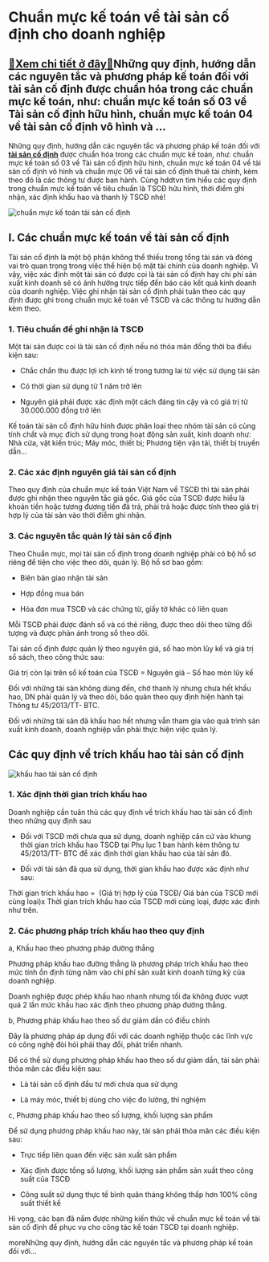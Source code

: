 Chuẩn mực kế toán về tài sản cố định cho doanh nghiệp
=====================================================

[:gift:Xem chi tiết ở đây:gift:](https://hddtvn.com/chuan-muc-ke-toan-ve-tai-san-co-dinh-cho-doanh-nghiep/)Những quy định, hướng dẫn các nguyên tắc và phương pháp kế toán đối với tài sản cố định được chuẩn hóa trong các chuẩn mực kế toán, như: chuẩn mực kế toán số 03 về Tài sản cố định hữu hình, chuẩn mực kế toán 04 về tài sản cố định vô hình và …
--------------------------------------------------------------------------------------------------------------------------------------------------------------------------------------------------------------------------------------------------

Những quy định, hướng dẫn các nguyên tắc và phương pháp kế toán đối với **[tài sản cố định](#)** được chuẩn hóa trong các chuẩn mực kế toán, như: chuẩn mực kế toán số 03 về Tài sản cố định hữu hình, chuẩn mực kế toán 04 về tài sản cố định vô hình và chuẩn mực 06 về tài sản cố định thuê tài chính, kèm theo đó là các thông tư được ban hành. Cùng hddtvn tìm hiểu các quy định trong chuẩn mực kế toán về tiêu chuẩn là TSCĐ hữu hình, thời điểm ghi nhận, xác định khấu hao và thanh lý TSCĐ nhé!


![chuẩn mực kế toán tài sản cố định ](https://hddtvn.com/wp-content/uploads/2021/01/assets.jpg)


I. Các chuẩn mực kế toán về tài sản cố định
-------------------------------------------


Tài sản cố định là một bộ phận không thể thiếu trong tổng tài sản và đóng vai trò quan trọng trong việc thể hiện bộ mặt tài chính của doanh nghiệp. Vì vậy, việc xác định một tài sản có được coi là tài sản cố định hay chi phí sản xuất kinh doanh sẽ có ảnh hưởng trực tiếp đến báo cáo kết quả kinh doanh của doanh nghiệp. Việc ghi nhận tài sản cố định phải tuân theo các quy định được ghi trong chuẩn mực kế toán về TSCĐ và các thông tư hướng dẫn kèm theo.


### 1. Tiêu chuẩn để ghi nhận là TSCĐ


Một tài sản được coi là tài sản cố định nếu nó thỏa mãn đồng thời ba điều kiện sau:




* Chắc chắn thu được lợi ích kinh tế trong tương lai từ việc sử dụng tài sản

* Có thời gian sử dụng từ 1 năm trở lên

* Nguyên giá phải được xác định một cách đáng tin cậy và có giá trị từ 30.000.000 đồng trở lên



Kế toán tài sản cố định hữu hình được phân loại theo nhóm tài sản có cùng tính chất và mục đích sử dụng trong hoạt động sản xuất, kinh doanh như: Nhà cửa, vật kiến trúc; Máy móc, thiết bị; Phương tiện vận tải, thiết bị truyền dẫn…


### 2. Các xác định nguyên giá tài sản cố định


Theo quy định của chuẩn mực kế toán Việt Nam về TSCĐ thì tài sản phải được ghi nhận theo nguyên tắc giá gốc. Giá gốc của TSCĐ được hiểu là khoản tiền hoặc tương đương tiền đã trả, phải trả hoặc được tính theo giá trị hợp lý của tài sản vào thời điểm ghi nhận.


### 3. Các nguyên tắc quản lý tài sản cố định


Theo Chuẩn mực, mọi tài sản cố định trong doanh nghiệp phải có bộ hồ sơ riêng để tiện cho việc theo dõi, quản lý. Bộ hồ sơ bao gồm:




* Biên bản giao nhận tài sản

* Hợp đồng mua bán

* Hóa đơn mua TSCĐ và các chứng từ, giấy tờ khác có liên quan



Mỗi TSCĐ phải được đánh số và có thẻ riêng, được theo dõi theo từng đối tượng và được phản ánh trong sổ theo dõi.


Tài sản cố định được quản lý theo nguyên giá, số hao mòn lũy kế và giá trị sổ sách, theo công thức sau:


Giá trị còn lại trên sổ kế toán của TSCĐ = Nguyên giá – Số hao mòn lũy kế


Đối với những tài sản không dùng đến, chờ thanh lý nhưng chưa hết khấu hao, DN phải quản lý và theo dõi, bảo quản theo quy định hiện hành tại Thông tư 45/2013/TT- BTC.


Đối với những tài sản đã khấu hao hết nhưng vẫn tham gia vào quá trình sản xuất kinh doanh, doanh nghiệp vẫn phải thực hiện việc quản lý.


Các quy định về trích khấu hao tài sản cố định
----------------------------------------------


![khấu hao tài sản cố định](https://hddtvn.com/wp-content/uploads/2021/01/khấu-hao.jpg)


### 1. Xác định thời gian trích khấu hao


Doanh nghiệp cần tuân thủ các quy định về trích khấu hao tài sản cố định theo những quy định sau




* Đối với TSCĐ mới chưa qua sử dụng, doanh nghiệp căn cứ vào khung thời gian trích khấu hao TSCĐ tại Phụ lục 1 ban hành kèm thông tư 45/2013/TT- BTC để xác định thời gian khấu hao của tài sản đó.

* Đối với tài sản đã qua sử dụng, thời gian khấu hao được xác định như sau:



Thời gian trích khấu hao =  (Giá trị hợp lý của TSCĐ/ Giá bán của TSCĐ mới cùng loại)x Thời gian trích khấu hao của TSCĐ mới cùng loại, được xác định như trên.


### 2. Các phương pháp trích khấu hao theo quy định


a, Khấu hao theo phương pháp đường thẳng


Phương pháp khấu hao đường thẳng là phương pháp trích khấu hao theo mức tính ổn định từng năm vào chi phí sản xuất kinh doanh từng kỳ của doanh nghiệp.


Doanh nghiệp được phép khấu hao nhanh nhưng tối đa không được vượt quá 2 lần mức khấu hao xác định theo phương pháp đường thẳng.


b, Phương pháp khấu hao theo số dư giảm dần có điều chỉnh


Đây là phương pháp áp dụng đối với các doanh nghiệp thuộc các lĩnh vực có công nghệ đòi hỏi phải thay đổi, phát triển nhanh.


Để có thể sử dụng phương pháp khấu hao theo số dư giảm dần, tài sản phải thỏa mãn các điều kiện sau:




* Là tài sản cố định đầu tư mới chưa qua sử dụng

* Là máy móc, thiết bị dùng cho việc đo lường, thí nghiệm



c, Phương pháp khấu hao theo số lượng, khối lượng sản phẩm


Để sử dụng phương pháp khấu hao này, tài sản phải thỏa mãn các điều kiện sau:




* Trực tiếp liên quan đến việc sản xuất sản phẩm

* Xác định được tổng số lượng, khối lượng sản phẩm sản xuất theo công suất của TSCĐ

* Công suất sử dụng thực tế bình quân tháng không thấp hơn 100% công suất thiết kế



Hi vọng, các bạn đã nắm được những kiến thức về chuẩn mực kế toán về tài sản cố định để phục vụ cho công tác kế toán TSCĐ tại doanh nghiệp.



moreNhững quy định, hướng dẫn các nguyên tắc và phương pháp kế toán đối với…

